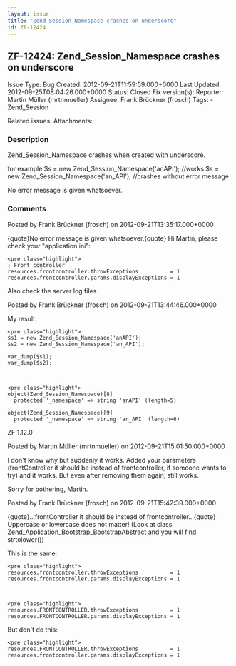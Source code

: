 ```yaml
---
layout: issue
title: "Zend_Session_Namespace crashes on underscore"
id: ZF-12424
---
```


ZF-12424: Zend\_Session\_Namespace crashes on underscore
--------------------------------------------------------

 Issue Type: Bug Created: 2012-09-21T11:59:59.000+0000 Last Updated: 2012-09-25T08:04:26.000+0000 Status: Closed Fix version(s): 
 Reporter:  Martin Müller (mrtnmueller)  Assignee:  Frank Brückner (frosch)  Tags: - Zend\_Session
 
 Related issues: 
 Attachments: 
### Description

Zend\_Session\_Namespace crashes when created with underscore.

for example $s = new Zend\_Session\_Namespace('anAPI'); //works $s = new Zend\_Session\_Namespace('an\_API'); //crashes without error message

No error message is given whatsoever.

 

 

### Comments

Posted by Frank Brückner (frosch) on 2012-09-21T13:35:17.000+0000

{quote}No error message is given whatsoever.{quote} Hi Martin, please check your "application.ini":

 
    <pre class="highlight">
    ; Front controller
    resources.frontcontroller.throwExceptions          = 1
    resources.frontcontroller.params.displayExceptions = 1


Also check the server log files.

 

 

Posted by Frank Brückner (frosch) on 2012-09-21T13:44:46.000+0000

My result:

 
    <pre class="highlight">
    $s1 = new Zend_Session_Namespace('anAPI');
    $s2 = new Zend_Session_Namespace('an_API');
    
    var_dump($s1);
    var_dump($s2);


 
    <pre class="highlight">
    object(Zend_Session_Namespace)[8]
      protected '_namespace' => string 'anAPI' (length=5)
    
    object(Zend_Session_Namespace)[9]
      protected '_namespace' => string 'an_API' (length=6)


ZF 1.12.0

 

 

Posted by Martin Müller (mrtnmueller) on 2012-09-21T15:01:50.000+0000

I don't know why but suddenly it works. Added your parameters (frontController it should be instead of frontcontroller, if someone wants to try) and it works. But even after removing them again, still works.

Sorry for bothering, Martin.

 

 

Posted by Frank Brückner (frosch) on 2012-09-21T15:42:39.000+0000

{quote}…frontController it should be instead of frontcontroller…{quote} Uppercase or lowercase does not matter! (Look at class [Zend\_Application\_Bootstrap\_BootstrapAbstract](http://framework.zend.com/code/filedetails.php?repname=Zend+Framework&path=%2Ftags%2Frelease-1.12.0%2Flibrary%2FZend%2FApplication%2FBootstrap%2FBootstrapAbstract.php) and you will find strtolower())

This is the same:

 
    <pre class="highlight">
    resources.frontcontroller.throwExceptions          = 1
    resources.frontcontroller.params.displayExceptions = 1


 
    <pre class="highlight">
    resources.FRONTCONTROLLER.throwExceptions          = 1
    resources.FRONTCONTROLLER.params.displayExceptions = 1


But don't do this:

 
    <pre class="highlight">
    resources.FRONTCONTROLLER.throwExceptions          = 1
    resources.frontcontroller.params.displayExceptions = 1


 

 